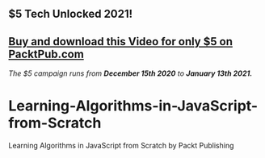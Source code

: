 ## $5 Tech Unlocked 2021!
[Buy and download this Video for only $5 on PacktPub.com](https://www.packtpub.com/product/learning-algorithms-in-javascript-from-scratch-video/9781800208124)
-----
*The $5 campaign         runs from __December 15th 2020__ to __January 13th 2021.__*

# Learning-Algorithms-in-JavaScript-from-Scratch
Learning Algorithms in JavaScript from Scratch by Packt Publishing
